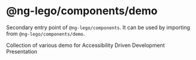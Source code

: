 # @ng-lego/components/demo

Secondary entry point of `@ng-lego/components`. It can be used by importing from `@ng-lego/components/demo`.

Collection of various demo for Accessibility Driven Development Presentation
